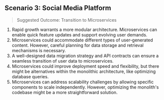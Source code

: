 ﻿## Scenario 3: Social Media Platform

> Suggested Outcome: Transition to Microservices

1. Rapid growth warrants a more modular architecture. Microservices can enable quick feature updates and support evolving user demands.
2. Microservices could accommodate different types of user-generated content. However, careful planning for data storage and retrieval mechanisms is necessary.
3. A well-designed data migration strategy and API contracts can ensure a seamless transition of user data to microservices.
4. Microservices could improve deployment speed and flexibility, but there might be alternatives within the monolithic architecture, like optimizing database queries.
5. Microservices can address scalability challenges by allowing specific components to scale independently. However, optimizing the monolith's codebase might be a more straightforward solution.